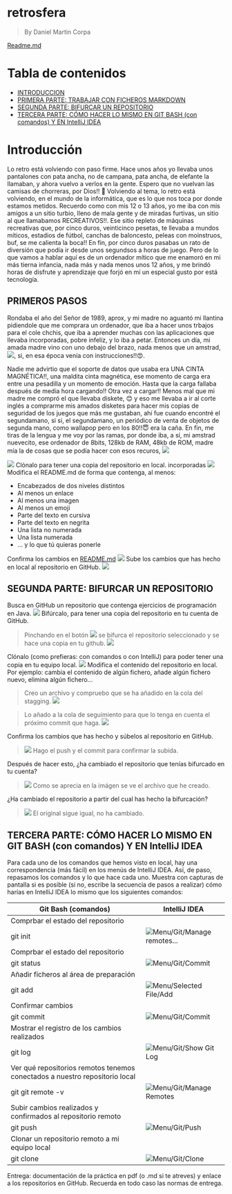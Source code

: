 # retrosfera


> By Daniel Martin Corpa

[Readme.md](https://github.com/danicorpa/retrosfera)
# Tabla de contenidos
- [INTRODUCCION](#introduccion)
- [PRIMERA PARTE: TRABAJAR CON FICHEROS MARKDOWN](#primera-parte-trabajar-con-ficheros-markdown)
- [SEGUNDA PARTE: BIFURCAR UN REPOSITORIO](#segunda-parte-bifurcar-un-repositorio)
- [TERCERA PARTE: CÓMO HACER LO MISMO EN GIT BASH (con comandos) Y EN IntelliJ IDEA](#tercera-parte-cómo-hacer-lo-mismo-en-git-bash-con-comandos-y-en-intellij-idea)
# Introducción
Lo retro está volviendo con paso firme. Hace unos años yo llevaba unos pantalones con pata ancha, no de campana, pata ancha, de elefante la llamaban, y ahora vuelvo a verlos en la gente.
Espero que no vuelvan las camisas de chorreras, por Dios!!  :monocle_face:
Volviendo al tema, lo retro está volviendo, en el mundo de la informática, que es lo que nos toca por donde estamos metidos.
Recuerdo como con mis 12 o 13 años, yo me iba con mis amigos a un sitio turbio, lleno de mala gente y de miradas furtivas, un sitio al que llamabamos RECREATIVOS!!. Ese sitio repleto de máquinas recreativas que, por cinco duros, veinticinco pesetas, te llevaba a mundos míticos, estadios de fútbol, canchas de baloncesto, peleas con moinstruos,  buf, se me calienta la boca!!
En fin, por cinco duros pasabas un rato de diversión que podía ir desde unos segundsos a horas de juego.
Pero de lo que vamos a hablar aquí es de un ordenador mítico que me enamoró en mi más tierna infancia, nada más y nada menos unos 12 años, y me brindó horas de disfrute y aprendizaje que forjó en mí un especial gusto por está tecnología.

## PRIMEROS PASOS
Rondaba el año del Señor de 1989, aprox, y mi madre no aguantó mi llantina pidiendole que me comprara un ordenador, que iba a hacer unos trbajos para el cole chchis, que iba a aprender muchas con las aplicaciones que llevaba incorporadas, pobre infeliz, y lo iba a petar.
Entonces un día, mi amada madre vino con uno debajo del brazo, nada menos que un amstrad, ![](https://github.com/danicorpa/retrosfera/img/libro.jpg), si, en esa época venía con instrucciones!!:heart_eyes:. 

Nadie me advirtio que el soporte de datos que usaba era UNA CINTA MAGNÉTICA!!, una maldita cinta magnética, ese momento de carga era entre una pesadilla y un momento de emoción. Hasta que la carga fallaba después de media hora cargando!! Otra vez a cargar!!
Menos mal que mi madre me compró el que llevaba diskete, :blush: y eso me llevaba a ir al corte inglés a comprarme mis amados disketes para hacer mis copias de seguridad de los juegos que más me gustaban, ahí fue cuando encontré el segundamano, si si, el segundamano, un periódico de venta de objetos de segunda mano, como wallapop pero en los 80!!:innocent:
era la caña.
En fin, me tiras de la lengua y me voy por las ramas, por donde iba, a sí, mi amstrad nuevecito, ese ordenador de 8bits, 128kb de RAM, 48kb de ROM, madre mía la de cosas que se podía hacer con esos recuros, ![](https://github.com/danicorpa/retrosfera/img/juego_batman.jpg)

![](../repositorio_p04/img/crear_repo.png)
Clónalo para tener una copia del repositorio en local. incorporadas
![](../repositorio_p04/img/clonar_repo.png)
Modifica el README.md de forma que contenga, al menos:
- Encabezados de dos niveles distintos
-  Al menos un enlace
-  Al menos una imagen
-  Al menos un emoji
-  Parte del texto en cursiva
-  Parte del texto en negrita
-  Una lista no numerada
-  Una lista numerada
-  … y lo que tú quieras ponerle

Confirma los cambios en [README.md](https://github.com/danicorpa/retrosfera)
![](../repositorio_p04/img/1er_commit.png)
Sube los cambios que has hecho en local al repositorio en GitHub.
![](../repositorio_p04/img/github_commit.png)
## SEGUNDA PARTE: BIFURCAR UN REPOSITORIO
Busca en GitHub un repositorio que contenga ejercicios de programación en Java.
![](../repositorio_p04/img/fork.png)
Bifúrcalo, para tener una copia del repositorio en tu cuenta de GitHub.
> Pinchando en el botón ![](../repositorio_p04/img/fork3.png)
se bifurca el repositorio
seleccionado y se hace una copia en tu github.
>![](../repositorio_p04/img/fork2.png)

Clónalo (como prefieras: con comandos o con IntelliJ) para poder tener una copia en tu
equipo local.
![](../repositorio_p04/img/clone.png)
Modifica el contenido del repositorio en local. Por ejemplo: cambia el contenido de algún
fichero, añade algún fichero nuevo, elimina algún fichero…
> Creo un archivo y compruebo que se ha añadido en la cola del stagging.
>![](../repositorio_p04/img/git_status.png)

> Lo añado a la cola de seguimiento para que lo tenga en cuenta el próximo commit
que haga.
>![](../repositorio_p04/img/status.png)

Confirma los cambios que has hecho y súbelos al repositorio en GitHub.
>![](../repositorio_p04/img/commit.png)
> Hago el push y el commit para confirmar la subida.

Después de hacer esto, ¿ha cambiado el repositorio que tenías bifurcado en tu cuenta?
>![](../repositorio_p04/img/subido.png)
> Como se aprecia en la imágen se ve el archivo que he creado.

¿Ha cambiado el repositorio a partir del cual has hecho la bifurcación?
>![](../repositorio_p04/img/subido.png)
> El original sigue igual, no ha cambiado.

## TERCERA PARTE: CÓMO HACER LO MISMO EN GIT BASH (con comandos) Y EN IntelliJ IDEA
Para cada uno de los comandos que hemos visto en local, hay una
correspondencia (más fácil) en los menús de IntelliJ IDEA. Así, de paso, repasamos los
comandos y lo que hace cada uno. Muestra con capturas de pantalla si es posible (si no,
escribe la secuencia de pasos a realizar) cómo harías en IntelliJ IDEA lo mismo que los
siguientes comandos:

Git Bash (comandos)        | IntelliJ IDEA        |      
----------------------------|----------------------------
Comprbar el estado del repositorio|
git init|![](../repositorio_p04/img/git_init.png)Menu/Git/Manage remotes...
Comprbar el estado del repositorio|
git status|![](../repositorio_p04/img/git-status.png)Menu/Git/Commit
Añadir ficheros al área de preparación|
git add|![](../repositorio_p04/img/git_init.png)Menu/Selected File/Add
Confirmar cambios|
git commit|![](../repositorio_p04/img/git_commit.png)Menu/Git/Commit
Mostrar el registro de los cambios realizados|
git log|![](../repositorio_p04/img/git_log.png)Menu/Git/Show Git Log
Ver qué repositorios remotos tenemos conectados a nuestro repositorio local|
git git remote -v|![](../repositorio_p04/img/git_init.png)Menu/Git/Manage Remotes
Subir cambios realizados y confirmados al repositorio remoto|
git push|![](../repositorio_p04/img/git_init.png)Menu/Git/Push
Clonar un repositorio remoto a mi equipo local|
git clone|![](../repositorio_p04/img/git-clone.png)Menu/Git/Clone

Entrega: documentación de la práctica en pdf (o .md si te atreves) y enlace a los
repositorios en GitHub. Recuerda en todo caso las normas de entrega.
